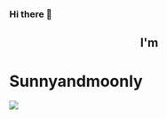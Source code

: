 ### Hi there 👋
<h2 align="center">I'm <h1>Sunnyandmoonly</h1></h2>
<img src="https://github-readme-stats.vercel.app/api/top-langs/?username=Sunnyandmoonly&hide_progress=true&theme=dark"/>
<!--
**programmeurmedhedi3/programmeurmedhedi3** is a ✨ _special_ ✨ repository because its `README.md` (this file) appears on your GitHub profile.

Here are some ideas to get you started:

- 🔭 I’m currently working on ...
- 🌱 I’m currently learning ...
- 👯 I’m looking to collaborate on ...
- 🤔 I’m looking for help with ...
- 💬 Ask me about ...
- 📫 How to reach me: ...
- 😄 Pronouns: ...
- ⚡ Fun fact: ...
-->
